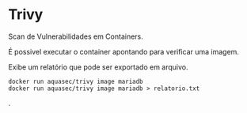 # Trivy

Scan de Vulnerabilidades em Containers.

É possivel executar o container apontando para verificar uma imagem.

Exibe um relatório que pode ser exportado em arquivo.

```
docker run aquasec/trivy image mariadb
docker run aquasec/trivy image mariadb > relatorio.txt
```
.
